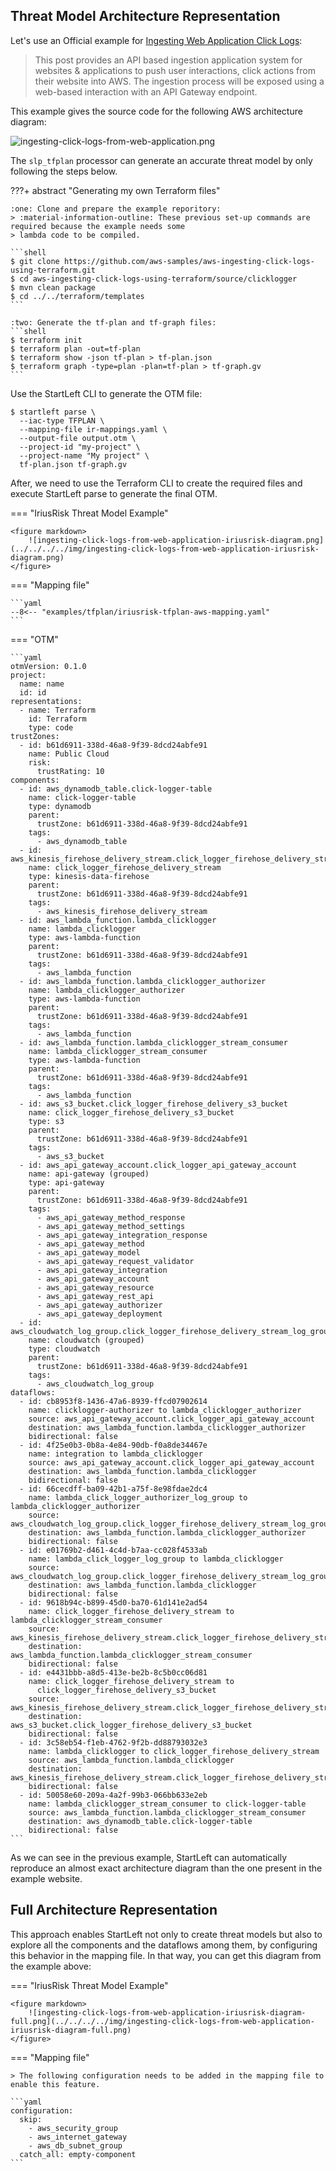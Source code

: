 ## Threat Model Architecture Representation

Let's use an Official example for 
<a href="https://github.com/aws-samples/aws-ingesting-click-logs-using-terraform" target="_blank">
Ingesting Web Application Click Logs</a>:

> This post provides an API based ingestion application system for websites & applications to push user interactions, 
> click actions from their website into AWS. The ingestion process will be exposed using a web-based interaction with an API Gateway endpoint.

This example gives the source code for the following AWS architecture diagram:

![ingesting-click-logs-from-web-application.png](../../../../img/ingesting-click-logs-from-web-application.png)

The `slp_tfplan` processor can generate an accurate threat model by only following the steps below.

???+ abstract "Generating my own Terraform files"

    :one: Clone and prepare the example reporitory:
    > :material-information-outline: These previous set-up commands are required because the example needs some 
    > lambda code to be compiled.
    
    ```shell 
    $ git clone https://github.com/aws-samples/aws-ingesting-click-logs-using-terraform.git
    $ cd aws-ingesting-click-logs-using-terraform/source/clicklogger
    $ mvn clean package
    $ cd ../../terraform/templates
    ```
    
    :two: Generate the tf-plan and tf-graph files:
    ```shell
    $ terraform init
    $ terraform plan -out=tf-plan
    $ terraform show -json tf-plan > tf-plan.json
    $ terraform graph -type=plan -plan=tf-plan > tf-graph.gv
    ```
    
Use the StartLeft CLI to generate the OTM file:
```shell
$ startleft parse \ 
  --iac-type TFPLAN \ 
  --mapping-file ir-mappings.yaml \ 
  --output-file output.otm \
  --project-id "my-project" \
  --project-name "My project" \ 
  tf-plan.json tf-graph.gv
```

After, we need to use the Terraform CLI to create the required files and execute StartLeft parse to generate the
final OTM.

=== "IriusRisk Threat Model Example"

    <figure markdown>
        ![ingesting-click-logs-from-web-application-iriusrisk-diagram.png](../../../../img/ingesting-click-logs-from-web-application-iriusrisk-diagram.png)
    </figure>

=== "Mapping file"

    ```yaml
    --8<-- "examples/tfplan/iriusrisk-tfplan-aws-mapping.yaml"
    ```
=== "OTM"

    ```yaml
    otmVersion: 0.1.0
    project:
      name: name
      id: id
    representations:
      - name: Terraform
        id: Terraform
        type: code
    trustZones:
      - id: b61d6911-338d-46a8-9f39-8dcd24abfe91
        name: Public Cloud
        risk:
          trustRating: 10
    components:
      - id: aws_dynamodb_table.click-logger-table
        name: click-logger-table
        type: dynamodb
        parent:
          trustZone: b61d6911-338d-46a8-9f39-8dcd24abfe91
        tags:
          - aws_dynamodb_table
      - id: aws_kinesis_firehose_delivery_stream.click_logger_firehose_delivery_stream
        name: click_logger_firehose_delivery_stream
        type: kinesis-data-firehose
        parent:
          trustZone: b61d6911-338d-46a8-9f39-8dcd24abfe91
        tags:
          - aws_kinesis_firehose_delivery_stream
      - id: aws_lambda_function.lambda_clicklogger
        name: lambda_clicklogger
        type: aws-lambda-function
        parent:
          trustZone: b61d6911-338d-46a8-9f39-8dcd24abfe91
        tags:
          - aws_lambda_function
      - id: aws_lambda_function.lambda_clicklogger_authorizer
        name: lambda_clicklogger_authorizer
        type: aws-lambda-function
        parent:
          trustZone: b61d6911-338d-46a8-9f39-8dcd24abfe91
        tags:
          - aws_lambda_function
      - id: aws_lambda_function.lambda_clicklogger_stream_consumer
        name: lambda_clicklogger_stream_consumer
        type: aws-lambda-function
        parent:
          trustZone: b61d6911-338d-46a8-9f39-8dcd24abfe91
        tags:
          - aws_lambda_function
      - id: aws_s3_bucket.click_logger_firehose_delivery_s3_bucket
        name: click_logger_firehose_delivery_s3_bucket
        type: s3
        parent:
          trustZone: b61d6911-338d-46a8-9f39-8dcd24abfe91
        tags:
          - aws_s3_bucket
      - id: aws_api_gateway_account.click_logger_api_gateway_account
        name: api-gateway (grouped)
        type: api-gateway
        parent:
          trustZone: b61d6911-338d-46a8-9f39-8dcd24abfe91
        tags:
          - aws_api_gateway_method_response
          - aws_api_gateway_method_settings
          - aws_api_gateway_integration_response
          - aws_api_gateway_method
          - aws_api_gateway_model
          - aws_api_gateway_request_validator
          - aws_api_gateway_integration
          - aws_api_gateway_account
          - aws_api_gateway_resource
          - aws_api_gateway_rest_api
          - aws_api_gateway_authorizer
          - aws_api_gateway_deployment
      - id: aws_cloudwatch_log_group.click_logger_firehose_delivery_stream_log_group
        name: cloudwatch (grouped)
        type: cloudwatch
        parent:
          trustZone: b61d6911-338d-46a8-9f39-8dcd24abfe91
        tags:
          - aws_cloudwatch_log_group
    dataflows:
      - id: cb8953f8-1436-47a6-8939-ffcd07902614
        name: clicklogger-authorizer to lambda_clicklogger_authorizer
        source: aws_api_gateway_account.click_logger_api_gateway_account
        destination: aws_lambda_function.lambda_clicklogger_authorizer
        bidirectional: false
      - id: 4f25e0b3-0b8a-4e84-90db-f0a8de34467e
        name: integration to lambda_clicklogger
        source: aws_api_gateway_account.click_logger_api_gateway_account
        destination: aws_lambda_function.lambda_clicklogger
        bidirectional: false
      - id: 66cecdff-ba09-42b1-a75f-8e98fdae2dc4
        name: lambda_click_logger_authorizer_log_group to lambda_clicklogger_authorizer
        source: aws_cloudwatch_log_group.click_logger_firehose_delivery_stream_log_group
        destination: aws_lambda_function.lambda_clicklogger_authorizer
        bidirectional: false
      - id: e01769b2-d461-4c4d-b7aa-cc028f4533ab
        name: lambda_click_logger_log_group to lambda_clicklogger
        source: aws_cloudwatch_log_group.click_logger_firehose_delivery_stream_log_group
        destination: aws_lambda_function.lambda_clicklogger
        bidirectional: false
      - id: 9618b94c-b899-45d0-ba70-61d141e2ad54
        name: click_logger_firehose_delivery_stream to lambda_clicklogger_stream_consumer
        source: aws_kinesis_firehose_delivery_stream.click_logger_firehose_delivery_stream
        destination: aws_lambda_function.lambda_clicklogger_stream_consumer
        bidirectional: false
      - id: e4431bbb-a8d5-413e-be2b-8c5b0cc06d81
        name: click_logger_firehose_delivery_stream to
          click_logger_firehose_delivery_s3_bucket
        source: aws_kinesis_firehose_delivery_stream.click_logger_firehose_delivery_stream
        destination: aws_s3_bucket.click_logger_firehose_delivery_s3_bucket
        bidirectional: false
      - id: 3c58eb54-f1eb-4762-9f2b-dd88793032e3
        name: lambda_clicklogger to click_logger_firehose_delivery_stream
        source: aws_lambda_function.lambda_clicklogger
        destination: aws_kinesis_firehose_delivery_stream.click_logger_firehose_delivery_stream
        bidirectional: false
      - id: 50058e60-209a-4a2f-99b3-066bb633e2eb
        name: lambda_clicklogger_stream_consumer to click-logger-table
        source: aws_lambda_function.lambda_clicklogger_stream_consumer
        destination: aws_dynamodb_table.click-logger-table
        bidirectional: false
    ```

As we can see in the previous example, StartLeft can automatically reproduce an almost exact architecture diagram than the one present in the example website.

## Full Architecture Representation
This approach enables StartLeft not only to create threat models but also to explore all the components and the dataflows among them, 
by configuring this behavior in the mapping file. In that way, you can get this diagram from the example above:

=== "IriusRisk Threat Model Example"

    <figure markdown>
        ![ingesting-click-logs-from-web-application-iriusrisk-diagram-full.png](../../../../img/ingesting-click-logs-from-web-application-iriusrisk-diagram-full.png)
    </figure>

=== "Mapping file"
    
    > The following configuration needs to be added in the mapping file to enable this feature. 

    ```yaml
    configuration:
      skip:
        - aws_security_group
        - aws_internet_gateway
        - aws_db_subnet_group
      catch_all: empty-component
    ```